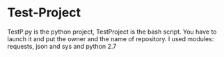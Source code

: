 # Test-Project

TestP.py is the python project, TestProject is the bash script. 
You have to launch it and put the owner and the name of repository. I used modules: requests, json and sys and python 2.7

